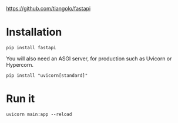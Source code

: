 
https://github.com/tiangolo/fastapi


# Installation

```
pip install fastapi
```
You will also need an ASGI server, for production such as Uvicorn or Hypercorn.

```
pip install "uvicorn[standard]"
```
# Run it

```
uvicorn main:app --reload
```